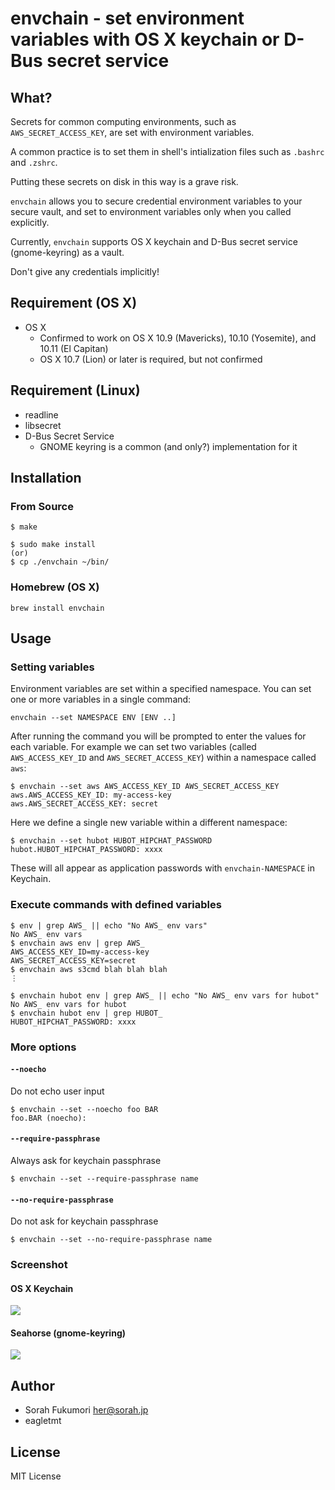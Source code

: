 # envchain - set environment variables with OS X keychain or D-Bus secret service

## What?

Secrets for common computing environments, such as `AWS_SECRET_ACCESS_KEY`, are
set with environment variables.

A common practice is to set them in shell's intialization files such as `.bashrc` and `.zshrc`.

Putting these secrets on disk in this way is a grave risk.

`envchain` allows you to secure credential environment variables to your secure vault, and set to environment variables only when you called explicitly.

Currently, `envchain` supports OS X keychain and D-Bus secret service (gnome-keyring) as a vault.

Don't give any credentials implicitly!

## Requirement (OS X)

- OS X
  - Confirmed to work on OS X 10.9 (Mavericks), 10.10 (Yosemite), and 10.11 (El Capitan)
  - OS X 10.7 (Lion) or later is required, but not confirmed

## Requirement (Linux)

- readline
- libsecret
- D-Bus Secret Service
    - GNOME keyring is a common (and only?) implementation for it

## Installation

### From Source

```
$ make

$ sudo make install
(or)
$ cp ./envchain ~/bin/
```

### Homebrew (OS X)

```
brew install envchain
```

## Usage

### Setting variables
Environment variables are set within a specified namespace. You can set one or more variables in a single command:
```
envchain --set NAMESPACE ENV [ENV ..]
```
After running the command you will be prompted to enter the values for each variable. For example we can set two variables (called `AWS_ACCESS_KEY_ID` and `AWS_SECRET_ACCESS_KEY`) within a namespace called `aws`:

```
$ envchain --set aws AWS_ACCESS_KEY_ID AWS_SECRET_ACCESS_KEY
aws.AWS_ACCESS_KEY_ID: my-access-key
aws.AWS_SECRET_ACCESS_KEY: secret
```

Here we define a single new variable within a different namespace:

```
$ envchain --set hubot HUBOT_HIPCHAT_PASSWORD
hubot.HUBOT_HIPCHAT_PASSWORD: xxxx
```

These will all appear as application passwords with `envchain-NAMESPACE`
in Keychain.

### Execute commands with defined variables

```
$ env | grep AWS_ || echo "No AWS_ env vars"
No AWS_ env vars
$ envchain aws env | grep AWS_
AWS_ACCESS_KEY_ID=my-access-key
AWS_SECRET_ACCESS_KEY=secret
$ envchain aws s3cmd blah blah blah
⋮
```

```
$ envchain hubot env | grep AWS_ || echo "No AWS_ env vars for hubot"
No AWS_ env vars for hubot
$ envchain hubot env | grep HUBOT_
HUBOT_HIPCHAT_PASSWORD: xxxx
```

### More options

#### `--noecho`

Do not echo user input
```
$ envchain --set --noecho foo BAR
foo.BAR (noecho):
```
#### `--require-passphrase`

Always ask for keychain passphrase
```
$ envchain --set --require-passphrase name
```

#### `--no-require-passphrase`

Do not ask for keychain passphrase
```
$ envchain --set --no-require-passphrase name
```

### Screenshot

#### OS X Keychain

![](http://img.sorah.jp/20140519_060147_dqwbh_20140519_060144_s1zku_Keychain_Access.png)

#### Seahorse (gnome-keyring)

![](https://img.sorah.jp/2016-06-08_19-46-10_ff9c444.png)

## Author

- Sorah Fukumori <her@sorah.jp>
- eagletmt

## License

MIT License
